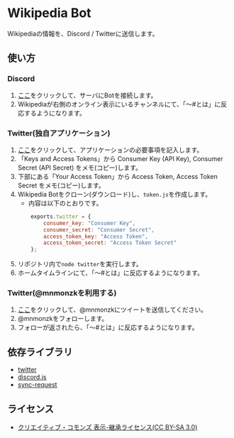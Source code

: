 # Wikipedia Bot
Wikipediaの情報を、Discord / Twitterに送信します。

## 使い方

### Discord
1. [ここ](https://discordapp.com/oauth2/authorize?client_id=356430678684073986&scope=bot&permissions=0)をクリックして、サーバにBotを接続します。
1. Wikipediaが右側のオンライン表示にいるチャンネルにて、「〜#とは」に反応するようになります。

### Twitter(独自アプリケーション)
1. [ここ](https://apps.twitter.com/app/new)をクリックして、アプリケーションの必要事項を記入します。
1. 「Keys and Access Tokens」から Consumer Key (API Key), Consumer Secret (API Secret) をメモ(コピー)します。
1. 下部にある「Your Access Token」から Access Token, Access Token Secret をメモ(コピー)します。
1. Wikipedia Botをクローン(ダウンロード)し、`token.js`を作成します。
    * 内容は以下のとおりです。
    ```javascript:token.js
        exports.twitter = {
            consumer_key: "Consumer Key",
            consumer_secret: "Consumer Secret",
            access_token_key: "Access Token",
            access_token_secret: "Access Token Secret"
        };
     ```
1. リポジトリ内で`node twitter`を実行します。
1. ホームタイムラインにて、「〜#とは」に反応するようになります。

### Twitter(@mnmonzkを利用する)
1. [ここ](http://twitter.com/share?text=Wikipedia%20Bot利用希望です。&via=mnmonzk&related=mnmonzk)をクリックして、@mnmonzkにツイートを送信してください。
1. @mnmonzkをフォローします。
1. フォローが返されたら、「〜#とは」に反応するようになります。

## 依存ライブラリ
* [twitter](https://www.npmjs.com/package/twitter)
* [discord.js](https://discord.js.org/#/)
* [sync-request](https://www.npmjs.com/package/sync-request)

## ライセンス
- [クリエイティブ・コモンズ 表示-継承ライセンス(CC BY-SA 3.0)](https://creativecommons.org/licenses/by-sa/3.0/deed)
